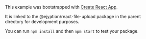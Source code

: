 This example was bootstrapped with [Create React App](https://github.com/facebook/create-react-app).

It is linked to the @ejyption/react-file-upload package in the parent directory for development purposes.

You can run `npm install` and then `npm start` to test your package.
